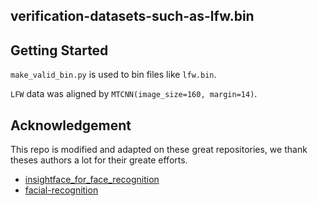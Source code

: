 ## verification-datasets-such-as-lfw.bin

## Getting Started

`make_valid_bin.py` is used to bin files like `lfw.bin`.

`LFW` data was aligned by `MTCNN(image_size=160, margin=14)`.


## Acknowledgement
This repo is modified and adapted on these great repositories, we thank theses authors a lot for their greate efforts.
* [insightface_for_face_recognition](https://github.com/vincentwei0919/insightface_for_face_recognition)
* [facial-recognition](https://github.com/umairanis03/facial-recognition/blob/8344e040ea61a14a70a4e12a2c097540c3b5b5de/validation_prep.md) 

